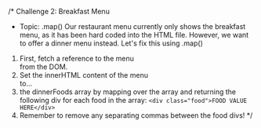 /* Challenge 2: Breakfast Menu
- Topic: .map()
Our restaurant menu currently only shows the breakfast menu, 
as it has been hard coded into the HTML file. However, we want 
to offer a dinner menu instead. Let's fix this using .map()

1. First, fetch a reference to the menu <section> from the DOM. 
2. Set the innerHTML content of the menu <section> to...
3. the dinnerFoods array by mapping over the array and returning 
the following div for each food in the array: 
`<div class="food">FOOD VALUE HERE</div>` 
4. Remember to remove any separating commas between the food divs!
*/
